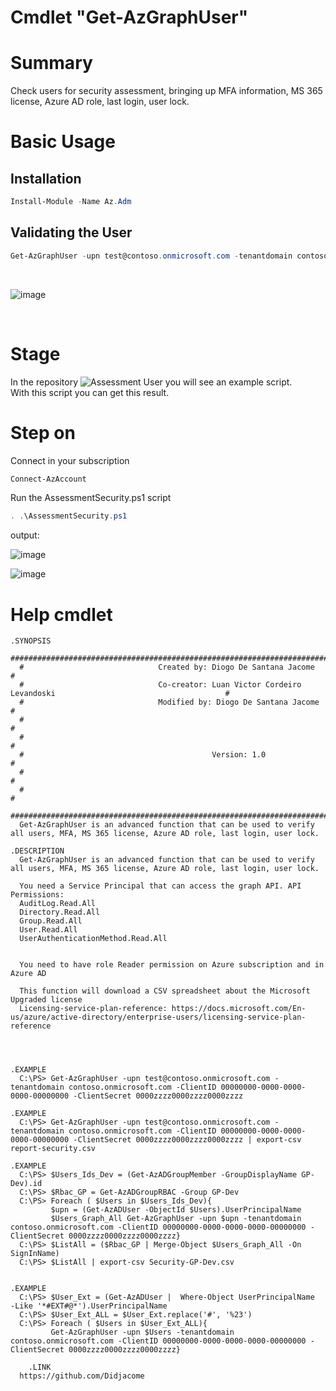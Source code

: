 # Cmdlet "Get-AzGraphUser"

# Summary
Check users for security assessment, bringing up MFA information, MS 365 license, Azure AD role, last login, user lock. <br>


# Basic Usage
## Installation

```powershell
Install-Module -Name Az.Adm
```
## Validating the User
```powershell
Get-AzGraphUser -upn test@contoso.onmicrosoft.com -tenantdomain contoso.onmicrosoft.com -ClientID 00000000-0000-0000-0000-00000000 -ClientSecret 0000zzzz0000zzzz0000zzzz
```
<br>

![image](https://user-images.githubusercontent.com/83463639/158490268-47d96c7e-2123-476f-b758-e17f1cdf968b.png)

<br>

# Stage

In the repository ![Assessment User](https://github.com/Didjacome/Modules.Azure/tree/main/scriptAssessment-SecurityUsers)  you will see an example script.
<br>
With this script you can get this result.

# Step on
Connect in your subscription
```powershell
Connect-AzAccount 
```


Run the AssessmentSecurity.ps1 script

```powershell
. .\AssessmentSecurity.ps1
```

output:

![image](https://user-images.githubusercontent.com/83463639/158035768-0b4dce52-bf0b-49ab-90e3-4e31ac00bd9c.png)


![image](https://user-images.githubusercontent.com/83463639/158035479-132067c2-5002-4aa7-b78a-003ff53baf99.png)




# Help cmdlet




      
    .SYNOPSIS
      #################################################################################################################
      #                              Created by: Diogo De Santana Jacome                                              #
      #                              Co-creator: Luan Victor Cordeiro Levandoski                                      #
      #                              Modified by: Diogo De Santana Jacome                                             #
      #                                                                                                               #
      #                                                                                                               #
      #                                          Version: 1.0                                                         #
      #                                                                                                               #
      #                                                                                                               #
      #################################################################################################################     
      Get-AzGraphUser is an advanced function that can be used to verify all users, MFA, MS 365 license, Azure AD role, last login, user lock.
    
    .DESCRIPTION
      Get-AzGraphUser is an advanced function that can be used to verify all users, MFA, MS 365 license, Azure AD role, last login, user lock.

      You need a Service Principal that can access the graph API. API Permissions:
      AuditLog.Read.All
      Directory.Read.All
      Group.Read.All
      User.Read.All
      UserAuthenticationMethod.Read.All


      You need to have role Reader permission on Azure subscription and in Azure AD

      This function will download a CSV spreadsheet about the Microsoft Upgraded license
      Licensing-service-plan-reference: https://docs.microsoft.com/En-us/azure/active-directory/enterprise-users/licensing-service-plan-reference



    
    .EXAMPLE
      C:\PS> Get-AzGraphUser -upn test@contoso.onmicrosoft.com -tenantdomain contoso.onmicrosoft.com -ClientID 00000000-0000-0000-0000-00000000 -ClientSecret 0000zzzz0000zzzz0000zzzz
				
    .EXAMPLE
      C:\PS> Get-AzGraphUser -upn test@contoso.onmicrosoft.com -tenantdomain contoso.onmicrosoft.com -ClientID 00000000-0000-0000-0000-00000000 -ClientSecret 0000zzzz0000zzzz0000zzzz | export-csv report-security.csv
    
    .EXAMPLE
      C:\PS> $Users_Ids_Dev = (Get-AzADGroupMember -GroupDisplayName GP-Dev).id
      C:\PS> $Rbac_GP = Get-AzADGroupRBAC -Group GP-Dev
      C:\PS> Foreach ( $Users in $Users_Ids_Dev){
             $upn = (Get-AzADUser -ObjectId $Users).UserPrincipalName
             $Users_Graph_All Get-AzGraphUser -upn $upn -tenantdomain contoso.onmicrosoft.com -ClientID 00000000-0000-0000-0000-00000000 -ClientSecret 0000zzzz0000zzzz0000zzzz}
      C:\PS> $ListAll = ($Rbac_GP | Merge-Object $Users_Graph_All -On SignInName)
      C:\PS> $ListAll | export-csv Security-GP-Dev.csv


    .EXAMPLE
      C:\PS> $User_Ext = (Get-AzADUser |  Where-Object UserPrincipalName  -Like '*#EXT#@*').UserPrincipalName
      C:\PS> $User_Ext_ALL = $User_Ext.replace('#', '%23')
      C:\PS> Foreach ( $Users in $User_Ext_ALL){
             Get-AzGraphUser -upn $Users -tenantdomain contoso.onmicrosoft.com -ClientID 00000000-0000-0000-0000-00000000 -ClientSecret 0000zzzz0000zzzz0000zzzz}

		.LINK 
      https://github.com/Didjacome

	
        











